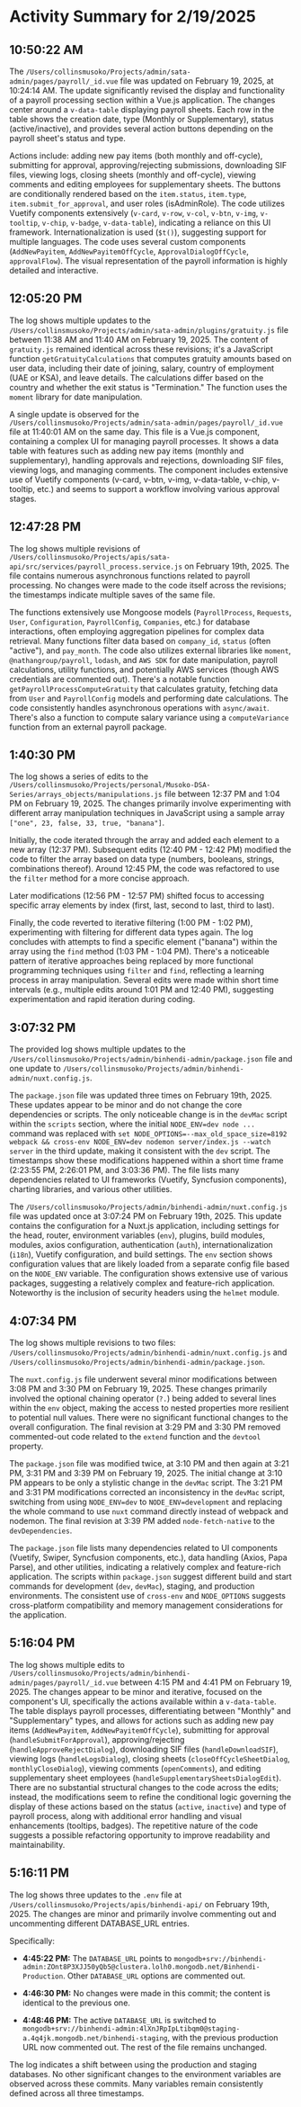 # Activity Summary for 2/19/2025

## 10:50:22 AM
The `/Users/collinsmusoko/Projects/admin/sata-admin/pages/payroll/_id.vue` file was updated on February 19, 2025, at 10:24:14 AM.  The update significantly revised the display and functionality of a payroll processing section within a Vue.js application.  The changes center around a `v-data-table` displaying payroll sheets.  Each row in the table shows the creation date, type (Monthly or Supplementary), status (active/inactive), and provides several action buttons depending on the payroll sheet's status and type.

Actions include: adding new pay items (both monthly and off-cycle), submitting for approval, approving/rejecting submissions, downloading SIF files, viewing logs, closing sheets (monthly and off-cycle), viewing comments and editing employees for supplementary sheets. The buttons are conditionally rendered based on the `item.status`, `item.type`, `item.submit_for_approval`, and user roles (isAdminRole).  The code utilizes Vuetify components extensively (`v-card`, `v-row`, `v-col`, `v-btn`, `v-img`, `v-tooltip`, `v-chip`, `v-badge`, `v-data-table`), indicating a reliance on this UI framework.  Internationalization is used (`$t()`), suggesting support for multiple languages.  The code uses several custom components (`AddNewPayitem`, `AddNewPayitemOffCycle`, `ApprovalDialogOffCycle`, `approvalFlow`).  The visual representation of the payroll information is highly detailed and interactive.


## 12:05:20 PM
The log shows multiple updates to the `/Users/collinsmusoko/Projects/admin/sata-admin/plugins/gratuity.js` file between 11:38 AM and 11:40 AM on February 19, 2025.  The content of `gratuity.js` remained identical across these revisions; it's a JavaScript function `getGratuityCalculations` that computes gratuity amounts based on user data, including their date of joining, salary, country of employment (UAE or KSA), and leave details.  The calculations differ based on the country and whether the exit status is "Termination."  The function uses the `moment` library for date manipulation.

A single update is observed for the `/Users/collinsmusoko/Projects/admin/sata-admin/pages/payroll/_id.vue` file at 11:40:01 AM on the same day. This file is a Vue.js component, containing a complex UI for managing payroll processes. It shows a data table with features such as adding new pay items (monthly and supplementary), handling approvals and rejections, downloading SIF files, viewing logs, and managing comments.  The component includes extensive use of Vuetify components (v-card, v-btn, v-img, v-data-table, v-chip, v-tooltip, etc.)  and seems to support a workflow involving various approval stages.


## 12:47:28 PM
The log shows multiple revisions of `/Users/collinsmusoko/Projects/apis/sata-api/src/services/payroll_process.service.js` on February 19th, 2025.  The file contains numerous asynchronous functions related to payroll processing.  No changes were made to the code itself across the revisions; the timestamps indicate multiple saves of the same file.

The functions extensively use Mongoose models (`PayrollProcess`, `Requests`, `User`, `Configuration`, `PayrollConfig`, `Companies`, etc.) for database interactions, often employing aggregation pipelines for complex data retrieval.  Many functions filter data based on `company_id`, `status` (often "active"), and `pay_month`.  The code also utilizes external libraries like `moment`, `@nathangroup/payroll`, `lodash`, and `AWS SDK` for date manipulation, payroll calculations, utility functions, and potentially AWS services (though AWS credentials are commented out).  There's a notable function `getPayrollProcessComputeGratuity` that calculates gratuity, fetching data from `User` and `PayrollConfig` models and performing date calculations.  The code consistently handles asynchronous operations with `async/await`.  There's also a function to compute salary variance using a `computeVariance` function from an external payroll package.


## 1:40:30 PM
The log shows a series of edits to the `/Users/collinsmusoko/Projects/personal/Musoko-DSA-Series/arrays_objects/manipulations.js` file between 12:37 PM and 1:04 PM on February 19, 2025.  The changes primarily involve experimenting with different array manipulation techniques in JavaScript using a sample array `["one", 23, false, 33, true, "banana"]`.

Initially, the code iterated through the array and added each element to a new array (12:37 PM).  Subsequent edits (12:40 PM - 12:42 PM) modified the code to filter the array based on data type (numbers, booleans, strings, combinations thereof).  Around 12:45 PM, the code was refactored to use the `filter` method for a more concise approach.

Later modifications (12:56 PM - 12:57 PM) shifted focus to accessing specific array elements by index (first, last, second to last, third to last).

Finally, the code reverted to iterative filtering (1:00 PM - 1:02 PM), experimenting with filtering for different data types again.  The log concludes with attempts to find a specific element ("banana") within the array using the `find` method (1:03 PM - 1:04 PM).  There's a noticeable pattern of iterative approaches being replaced by more functional programming techniques using `filter` and `find`, reflecting a learning process in array manipulation.  Several edits were made within short time intervals (e.g., multiple edits around 1:01 PM and 12:40 PM), suggesting experimentation and rapid iteration during coding.


## 3:07:32 PM
The provided log shows multiple updates to the `/Users/collinsmusoko/Projects/admin/binhendi-admin/package.json` file and one update to `/Users/collinsmusoko/Projects/admin/binhendi-admin/nuxt.config.js`.

The `package.json` file was updated three times on February 19th, 2025.  These updates appear to be minor and do not change the core dependencies or scripts. The only noticeable change is in the `devMac` script within the `scripts` section, where the initial `NODE_ENV=dev node ...` command was replaced with `set NODE_OPTIONS=--max_old_space_size=8192 webpack && cross-env NODE_ENV=dev nodemon server/index.js --watch server` in the third update, making it consistent with the `dev` script.  The timestamps show these modifications happened within a short time frame (2:23:55 PM, 2:26:01 PM, and 3:03:36 PM). The file lists many dependencies related to UI frameworks (Vuetify, Syncfusion components), charting libraries, and various other utilities.

The `/Users/collinsmusoko/Projects/admin/binhendi-admin/nuxt.config.js` file was updated once at 3:07:24 PM on February 19th, 2025. This update contains the configuration for a Nuxt.js application, including settings for the head, router, environment variables (`env`), plugins, build modules, modules, axios configuration, authentication (`auth`), internationalization (`i18n`), Vuetify configuration, and build settings.  The `env` section shows configuration values that are likely loaded from a separate config file based on the `NODE_ENV` variable.  The configuration shows extensive use of various packages, suggesting a relatively complex and feature-rich application.  Noteworthy is the inclusion of security headers using the `helmet` module.


## 4:07:34 PM
The log shows multiple revisions to two files: `/Users/collinsmusoko/Projects/admin/binhendi-admin/nuxt.config.js` and `/Users/collinsmusoko/Projects/admin/binhendi-admin/package.json`.

The `nuxt.config.js` file underwent several minor modifications between 3:08 PM and 3:30 PM on February 19, 2025.  These changes primarily involved the optional chaining operator (`?.`) being added to several lines within the `env` object, making the access to nested properties more resilient to potential null values. There were no significant functional changes to the overall configuration.  The final revision at 3:29 PM and 3:30 PM removed commented-out code related to the `extend` function and the `devtool` property.

The `package.json` file was modified twice, at 3:10 PM and then again at 3:21 PM, 3:31 PM and 3:39 PM on February 19, 2025. The initial change at 3:10 PM appears to be only a stylistic change in the  `devMac` script. The 3:21 PM and 3:31 PM modifications corrected an inconsistency in the `devMac` script, switching from using `NODE_ENV=dev` to `NODE_ENV=development` and  replacing the whole command to use `nuxt` command directly instead of webpack and nodemon.  The final revision at 3:39 PM added `node-fetch-native` to the `devDependencies`.


The `package.json` file lists many dependencies related to UI components (Vuetify, Swiper, Syncfusion components, etc.),  data handling (Axios, Papa Parse),  and other utilities, indicating a relatively complex and feature-rich application.  The scripts within `package.json` suggest different build and start commands for development (`dev`, `devMac`), staging, and production environments.  The consistent use of `cross-env` and `NODE_OPTIONS` suggests cross-platform compatibility and memory management considerations for the application.


## 5:16:04 PM
The log shows multiple edits to `/Users/collinsmusoko/Projects/admin/binhendi-admin/pages/payroll/_id.vue` between 4:15 PM and 4:41 PM on February 19, 2025.  The changes appear to be minor and iterative, focused on the component's UI, specifically the actions available within a `v-data-table`.  The table displays payroll processes, differentiating between "Monthly" and "Supplementary" types, and allows for actions such as adding new pay items (`AddNewPayitem`, `AddNewPayitemOffCycle`), submitting for approval (`handleSubmitForApproval`), approving/rejecting (`handleApproveRejectDialog`), downloading SIF files (`handleDownloadSIF`), viewing logs (`handleLogsDialog`), closing sheets (`closeOffCycleSheetDialog`, `monthlyCloseDialog`), viewing comments (`openComments`), and editing supplementary sheet employees (`handleSupplementarySheetsDialogEdit`).  There are no substantial structural changes to the code across the edits; instead, the modifications seem to refine the conditional logic governing the display of these actions based on the status (`active`, `inactive`) and type of payroll process, along with additional error handling and visual enhancements (tooltips, badges).  The repetitive nature of the code suggests a possible refactoring opportunity to improve readability and maintainability.


## 5:16:11 PM
The log shows three updates to the `.env` file at `/Users/collinsmusoko/Projects/apis/binhendi-api/` on February 19th, 2025.  The changes are minor and primarily involve commenting out and uncommenting different DATABASE_URL entries.

Specifically:

* **4:45:22 PM:** The `DATABASE_URL` points to `mongodb+srv://binhendi-admin:ZOnt8P3XJJ50yQb5@clustera.lolh0.mongodb.net/Binhendi-Production`.  Other `DATABASE_URL` options are commented out.

* **4:46:30 PM:** No changes were made in this commit; the content is identical to the previous one.

* **4:48:46 PM:** The active `DATABASE_URL` is switched to  `mongodb+srv://binhendi-admin:4lXnJRpIpLtibqm0@staging-a.4q4jk.mongodb.net/binhendi-staging`, with the previous production URL now commented out.  The rest of the file remains unchanged.


The log indicates a shift between using the production and staging databases.  No other significant changes to the environment variables are observed across these commits.  Many variables remain consistently defined across all three timestamps.
